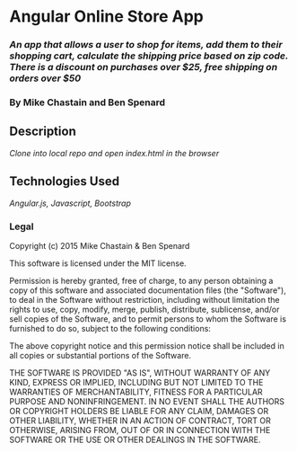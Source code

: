 # Angular Online Store App
### _An app that allows a user to shop for items, add them to their shopping cart, calculate the shipping price based on zip code. There is a discount on purchases over $25, free shipping on orders over $50_
### By Mike Chastain and Ben Spenard
## Description
_Clone into local repo and open index.html in the browser_

## Technologies Used
_Angular.js, Javascript, Bootstrap_

### Legal
Copyright (c) 2015 Mike Chastain & Ben Spenard

This software is licensed under the MIT license.

Permission is hereby granted, free of charge, to any person obtaining a copy of this software and associated documentation files (the "Software"), to deal in the Software without restriction, including without limitation the rights to use, copy, modify, merge, publish, distribute, sublicense, and/or sell copies of the Software, and to permit persons to whom the Software is furnished to do so, subject to the following conditions:

The above copyright notice and this permission notice shall be included in all copies or substantial portions of the Software.

THE SOFTWARE IS PROVIDED "AS IS", WITHOUT WARRANTY OF ANY KIND, EXPRESS OR IMPLIED, INCLUDING BUT NOT LIMITED TO THE WARRANTIES OF MERCHANTABILITY, FITNESS FOR A PARTICULAR PURPOSE AND NONINFRINGEMENT. IN NO EVENT SHALL THE AUTHORS OR COPYRIGHT HOLDERS BE LIABLE FOR ANY CLAIM, DAMAGES OR OTHER LIABILITY, WHETHER IN AN ACTION OF CONTRACT, TORT OR OTHERWISE, ARISING FROM, OUT OF OR IN CONNECTION WITH THE SOFTWARE OR THE USE OR OTHER DEALINGS IN THE SOFTWARE.

